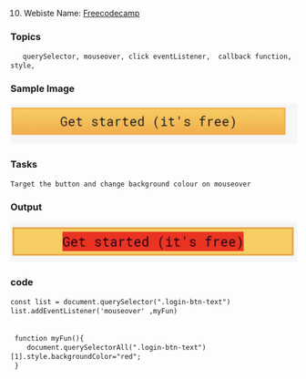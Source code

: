 10. Webiste Name: [Freecodecamp](https://www.freecodecamp.org/)

### Topics

       querySelector, mouseover, click eventListener,  callback function, style,

### Sample Image

![Sample One](./Pic18.png)

### Tasks

    Target the button and change background colour on mouseover

### Output

![Output](./Pic19.png)

### code


    const list = document.querySelector(".login-btn-text")
    list.addEventListener('mouseover' ,myFun)

  
     function myFun(){
        document.querySelectorAll(".login-btn-text")[1].style.backgroundColor="red";
     }
